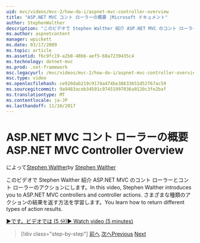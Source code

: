 ```yaml
---
uid: mvc/videos/mvc-2/how-do-i/aspnet-mvc-controller-overview
title: "ASP.NET MVC コント ローラーの概要 |Microsoft ドキュメント"
author: StephenWalther
description: "このビデオで Stephen Walther 紹介 ASP.NET MVC のコント ローラーとコント ローラーのアクションにします。 さまざまな種類のアクションの結果を返す方法を学習します。"
ms.author: aspnetcontent
manager: wpickett
ms.date: 03/17/2009
ms.topic: article
ms.assetid: f6c9fc19-a2b8-48b6-aef5-68a7239435c4
ms.technology: dotnet-mvc
ms.prod: .net-framework
msc.legacyurl: /mvc/videos/mvc-2/how-do-i/aspnet-mvc-controller-overview
msc.type: video
ms.openlocfilehash: ce920dab219c9174a474be38633651d52f67ac59
ms.sourcegitcommit: 9a9483aceb34591c97451997036a9120c3fe2baf
ms.translationtype: MT
ms.contentlocale: ja-JP
ms.lasthandoff: 11/10/2017
---
```

<a name="aspnet-mvc-controller-overview"></a><span data-ttu-id="ed729-104">ASP.NET MVC コント ローラーの概要</span><span class="sxs-lookup"><span data-stu-id="ed729-104">ASP.NET MVC Controller Overview</span></span>
====================
<span data-ttu-id="ed729-105">によって[Stephen Walther](https://github.com/StephenWalther)</span><span class="sxs-lookup"><span data-stu-id="ed729-105">by [Stephen Walther](https://github.com/StephenWalther)</span></span>

<span data-ttu-id="ed729-106">このビデオで Stephen Walther 紹介 ASP.NET MVC のコント ローラーとコント ローラーのアクションにします。</span><span class="sxs-lookup"><span data-stu-id="ed729-106">In this video, Stephen Walther introduces you to ASP.NET MVC controllers and controller actions.</span></span> <span data-ttu-id="ed729-107">さまざまな種類のアクションの結果を返す方法を学習します。</span><span class="sxs-lookup"><span data-stu-id="ed729-107">You learn how to return different types of action results.</span></span>

[<span data-ttu-id="ed729-108">&#9654;です。ビデオでは (5 分)</span><span class="sxs-lookup"><span data-stu-id="ed729-108">&#9654; Watch video (5 minutes)</span></span>](https://channel9.msdn.com/Blogs/ASP-NET-Site-Videos/aspnet-mvc-controller-overview)

>[!div class="step-by-step"]
<span data-ttu-id="ed729-109">[前へ](understanding-models-views-and-controllers.md)
[次へ](understanding-controllers-controller-actions-and-action-results.md)</span><span class="sxs-lookup"><span data-stu-id="ed729-109">[Previous](understanding-models-views-and-controllers.md)
[Next](understanding-controllers-controller-actions-and-action-results.md)</span></span>
